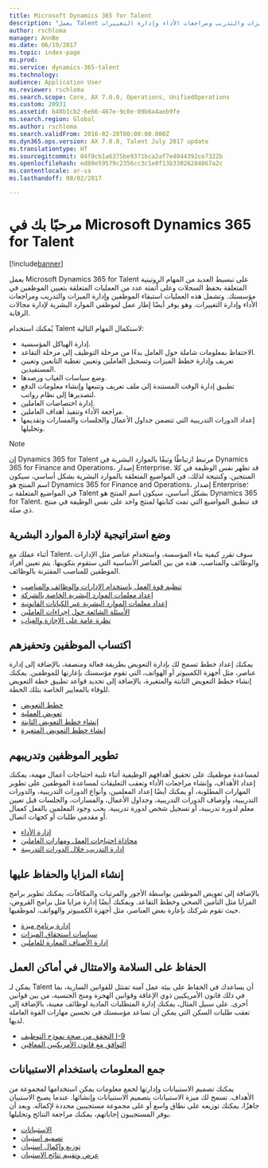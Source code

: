 ```yaml
---
title: Microsoft Dynamics 365 for Talent
description: "يعمل Talent على تبسيط العديد من المهام الروتينية المتعلقة بحفظ السجلات وعلى أتمتة عدد من العمليات المتعلقة بتعيين الموظفين في مؤسستك. تشمل هذه العمليات استبقاء الموظفين وإدارة الميزات والتدريب ومراجعات الأداء وإدارة التغييرات."
author: rschloma
manager: AnnBe
ms.date: 06/19/2017
ms.topic: index-page
ms.prod: 
ms.service: dynamics-365-talent
ms.technology: 
audience: Application User
ms.reviewer: rschloma
ms.search.scope: Core, AX 7.0.0, Operations, UnifiedOperations
ms.custom: 20931
ms.assetid: b48b1cb2-6e66-467e-9c0e-09b6a4aeb9fe
ms.search.region: Global
ms.author: rschloma
ms.search.validFrom: 2016-02-28T00:00:00.000Z
ms.dyn365.ops.version: AX 7.0.0, Talent July 2017 update
ms.translationtype: HT
ms.sourcegitcommit: 04f8cb1a6375be9371bca2af7e4044392ce7322b
ms.openlocfilehash: ed80e59579c2356cc3c1e0f13b33026284867a2c
ms.contentlocale: ar-sa
ms.lasthandoff: 08/02/2017

---
```


# <a name="welcome-to-microsoft-dynamics-365-for-talent"></a>مرحبًا بك في Microsoft Dynamics 365 for Talent

[!include[banner](includes/banner.md)]

يعمل Microsoft Dynamics 365 for Talent على تبسيط العديد من المهام الروتينية المتعلقة بحفظ السجلات وعلى أتمتة عدد من العمليات المتعلقة بتعيين الموظفين في مؤسستك.‬ وتشمل هذه العمليات استبقاء الموظفين وإدارة الميزات والتدريب ومراجعات الأداء وإدارة التغييرات.‬ وهو يوفر أيضًا إطار عمل لموظفي الموارد البشرية لإدارة مجالات الرقابة.

يُمكنك استخدام Talent لاستكمال المهام التالية:

+ إدارة الهياكل المؤسسية.
+ الاحتفاظ بمعلومات شاملة حول العامل بدءًا من مرحلة التوظيف إلى مرحلة التقاعد.
+ تعريف وإدارة خطط الميزات وتسجيل العاملين وتعيين تغطية التابعين وتعيين المستفيدين.
+ وضع سياسات الغياب ورصدها.
+ تطبيق إدارة الوقت المستندة إلى ملف تعريف وتتبعها وإنشاء معلومات الدفع لتصديرها إلى نظام رواتب.
+ إدارة اختصاصات العاملين.
+ مراجعة الأداء وتنفيذ أهداف العاملين.
+ إعداد الدورات التدريبية التي تتضمن جداول الأعمال والجلسات والمسارات وتقديمها وتحليلها.

> [!NOTE] 
> إن Dynamics 365 for Talent مرتبط ارتباطًا وثيقًا بالموارد البشرية في Dynamics 365 for Finance and Operations، إصدار Enterprise. قد تظهر نفس الوظيفة في كلا المنتجين. وكنتيجة لذلك، في المواضيع المتعلقة بالموارد البشرية بشكل أساسي، سيكون اسم المنتج هو Dynamics 365 for Finance and Operations، إصدار Enterprise؛ في المواضيع المتعلقة بـ Talent بشكل أساسي، سيكون اسم المنتج هو Dynamics 365 for Talent.‬ قد تنطبق المواضيع التي تمت كتابتها لمنتج واحد على نفس الوظيفة في منتج ذي صلة.

<a name="develop-a-strategy-for-managing-your-human-resources"></a>وضع استراتيجية لإدارة الموارد البشرية
---------------------------------------------------------

أثناء عملك مع Talent، سوف تقرر كيفية بناء المؤسسة، واستخدام عناصر مثل الإدارات والوظائف والمناصب. هذه من بين العناصر الأساسية التي ستقوم بتكوينها. يتم تعيين أفراد الموظفين للمناصب المقترنة بالوظائف.

-   [تنظيم قوة العمل باستخدام الإدارات والوظائف والمناصب](departments-jobs-positions.md)
-   [إعداد معلمات الموارد البشرية الخاصة بالشركة](set-up-company-specific-hr-parameters.md)
-   [إعداد معلمات الموارد البشرية عبر الكيانات القانونية](set-up-hr-parameters-across-legal-entities.md) 
-   [الأسئلة الشائعة حول إجراءات العاملين](personnel-actions-faq.md)
-   [نظرة عامة على الإجازة والغياب](leave-absence-overview.md)

## <a name="retain-and-motivate-employees"></a>اكتساب الموظفين وتحفيزهم

يمكنك إعداد خطط تسمح لك بإدارة التعويض بطريقة فعالة ومنصفة، بالإضافة إلى إدارة عناصر، مثل أجهزة الكمبيوتر أو الهواتف، التي تقوم مؤسستك بإعارتها للموظفين. يمكنك إنشاء خطط التعويض الثابتة والمتغيرة، بالإضافة إلى تحديد قواعد تطبيق خطة التعويض للوفاء بالمعايير الخاصة بتلك الخطة.

-   [خطط التعويض](compensation-plans.md)
-   [تعويض العملية](process-compensation.md)
-   [إنشاء خطط التعويض الثابتة](create-fixed-compensation-plans.md)
-   [إنشاء خطط التعويض المتغيرة](create-variable-compensation-plans.md)

## <a name="develop-and-train-employees"></a>تطوير الموظفين وتدريبهم

لمساعدة موظفيك على تحقيق أهدافهم الوظيفية أثناء تلبية احتياجات أعمال مهمة، يمكنك إعداد الأهداف، وإنشاء مراجعات الأداء وتعقب التعليقات لمساعدة الموظفين على تطوير المهارات المطلوبة، أو يمكنك أيضًا إعداد المعلمين، وأنواع الدورات التدريبية، والدورات التدريبية، وأوصاف الدورات التدريبية، وجداول الأعمال، والمسارات، والجلسات قبل تعيين معلم لدورة تدريبية، أو تسجيل شخص لدورة تدريبية. يحب وجود المعلمين بالفعل كعمال أو مقدمي طلبات أو كجهات اتصال.

-   [إدارة الأداء](performance-management-overview.md)
-   [محاذاة احتياجات العمل ومهارات العاملين](skills.md)
-   [إدارة التدريب خلال الدورات التدريبية](courses.md)

## <a name="create-and-maintain-benefits"></a>إنشاء المزايا والحفاظ عليها

بالإضافة إلى تعويض الموظفين بواسطة الأجور والمرتبات والمكافآت، يمكنك تطوير برامج المزايا مثل التأمين الصحي وخطط التقاعد. ويمكنك أيضًا إدارة مزايا مثل برامج القروض، حيث تقوم شركتك بإعارة بعض العناصر، مثل أجهزة الكمبيوتر والهواتف، لموظفيها.

-   [إدارة برنامج ميزة](manage-benefit-program.md)
-   [سياسات استحقاق الميزات](benefit-eligibility-policies.md)
-   [إدارة الأصناف المعارة للعاملين](loan-items.md)

## <a name="maintain-workplace-safety-and-compliance"></a>الحفاظ على السلامة والامتثال في أماكن العمل

يمكن لـ Talent أن يساعدك في الحفاظ على بيئة عمل آمنة تمتثل للقوانين السارية، بما في ذلك قانون الأمريكيين ذوي الإعاقة وقوانين الهجرة ومنح الجنسية، من بين قوانين أخرى. على سبيل المثال، يمكنك إدارة المتطلبات المادية لوظائف معينة، بالإضافة إلى تعقب طلبات السكن التي يمكن أن تساعد مؤسستك في تحسين مهارات القوة العاملة لديها.

-   [التحقق من صحة نموذج التوظيف I-9](/dynamics365/unified-operations/fin-and-ops/hr/localizations/noam-usa-form-i-9-verification)
-   [التوافق مع قانون الأمريكيين المعاقين](/dynamics365/unified-operations/fin-and-ops/hr/localizations/noam-usa-comply-ada)

## <a name="gather-information-using-questionnaires"></a>جمع المعلومات باستخدام الاستبيانات

يمكنك تصميم الاستبيانات وإدارتها لجمع معلومات يمكن استخدامها لمجموعة من الأهداف. تسمح لك ميزة الاستبيانات بتصميم الاستبيانات وإنشائها. عندما يصبح الاستبيان جاهزًا، يمكنك توزيعه على نطاق واسع أو على مجموعة مستجيبين محددة لإكماله. وبعد أن يوفر المستجيبون إجاباتهم، يمكنك مراجعة النتائج وتحليلها.

-   [الاستبيانات](questionnaires.md)
-   [تصميم استبيان](design-questionnaires.md)
-   [توزيع وإكمال استبيان](distribute-questionnaires.md)
-   [عرض وتقييم نتائج الاستبيان](evaluate-questionnaire-results.md)

